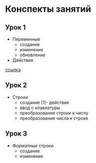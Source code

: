# Конспекты занятий 

## Урок 1
* Переменные
  - создание
  - изменение
  - обновление
* Действия

[ссылка](1)

## Урок 2
* Строки
  - создание
  [1]- действия
  - ввод с клавиатуры
  - преобразование строки к числу
  - преобразования числа к строке

## Урок 3
* Форматные строки
  - создание
  - изменение
